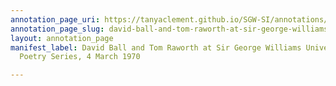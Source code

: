 ```yaml
---
annotation_page_uri: https://tanyaclement.github.io/SGW-SI/annotations/david-ball-and-tom-raworth-at-sir-george-williams-university-the-poetry-series-4-march-1970-canvas-1-david-ball.json
annotation_page_slug: david-ball-and-tom-raworth-at-sir-george-williams-university-the-poetry-series-4-march-1970-canvas-1-david-ball
layout: annotation_page
manifest_label: David Ball and Tom Raworth at Sir George Williams University, The
  Poetry Series, 4 March 1970

---
```


